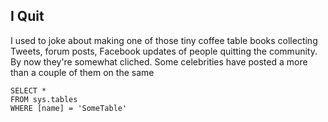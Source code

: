 ## I Quit

I used to joke about making one of those tiny coffee table books collecting Tweets, forum posts, Facebook updates of people quitting the community. By now they're somewhat cliched. Some celebrities have posted a more than a couple of them on the same 
 ```tsql
 SELECT *
 FROM sys.tables
 WHERE [name] = 'SomeTable'
 ```
